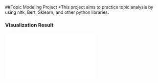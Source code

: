 ##Topic Modeling Project
*This project aims to practice topic analysis by using nltk, Bert, Sklearn, and other python libraries.


### Visualization Result

![Visulization](lda_graph.html)


